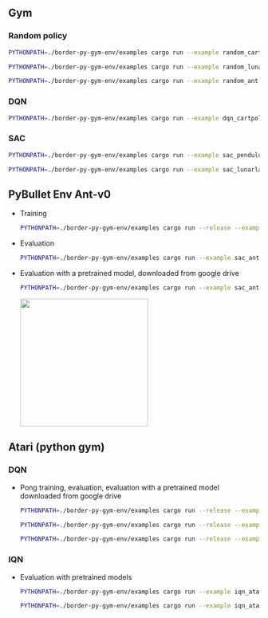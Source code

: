 ## Gym

### Random policy

```bash
PYTHONPATH=./border-py-gym-env/examples cargo run --example random_cartpole
```

```bash
PYTHONPATH=./border-py-gym-env/examples cargo run --example random_lunarlander_cont
```

```bash
PYTHONPATH=./border-py-gym-env/examples cargo run --example random_ant
```

### DQN

```bash
PYTHONPATH=./border-py-gym-env/examples cargo run --example dqn_cartpole --features="tch"
```

### SAC

```bash
PYTHONPATH=./border-py-gym-env/examples cargo run --example sac_pendulum --features="tch"
```

```bash
PYTHONPATH=./border-py-gym-env/examples cargo run --example sac_lunarlander_cont --features="tch"
```

## PyBullet Env Ant-v0

* Training

  ```bash
  PYTHONPATH=./border-py-gym-env/examples cargo run --release --example sac_ant --features="tch"
  ```

* Evaluation

  ```bash
  PYTHONPATH=./border-py-gym-env/examples cargo run --example sac_ant --features="tch" -- --play=$./border/examples/model/sac_ant
  ```

* Evaluation with a pretrained model, downloaded from google drive

  ```bash
  PYTHONPATH=./border-py-gym-env/examples cargo run --example sac_ant --features="tch" -- --play-gdrive
  ```

  <img src="https://drive.google.com/uc?id=16TEKfby6twCP6PxYoSlBqzOPEwVk1o4Q" width="256">

## Atari (python gym)

### DQN

* Pong training, evaluation, evaluation with a pretrained model downloaded from google drive

  ```bash
  PYTHONPATH=./border-py-gym-env/examples cargo run --release --example dqn_atari --features="tch" -- PongNoFrameskip-v4
  ```

  ```bash
  PYTHONPATH=./border-py-gym-env/examples cargo run --release --example dqn_atari --features="tch" -- PongNoFrameskip-v4 --play ./examples/model/dqn_PongNoFrameskip-v4
  ```

  ```bash
  PYTHONPATH=./border-py-gym-env/examples cargo run --release --example dqn_atari --features="tch" -- PongNoFrameskip-v4 --play-gdrive
  ```

### IQN

* Evaluation with pretrained models

  ```bash
  PYTHONPATH=./border-py-gym-env/examples cargo run --example iqn_atari -- PongNoFrameskip-v4 --play-gdrive
  ```

  ```bash
  PYTHONPATH=./border-py-gym-env/examples cargo run --example iqn_atari -- SeaquestNoFrameskip-v4 --play-gdrive
  ```
